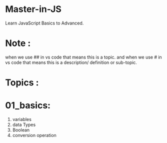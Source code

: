# Master-in-JS
Learn JavaScript Basics to Advanced.

# Note :
when we use ## in vs code that means this is a topic. and 
when we use # in vs code that means this is a description/ definition or sub-topic.

# Topics :
# 01_basics:
1. variables
2. data Types
3. Boolean 
4. conversion operation

